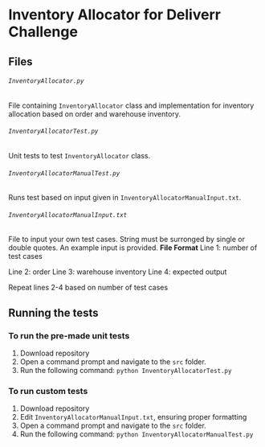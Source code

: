 # Inventory Allocator for Deliverr Challenge

## Files

###### `InventoryAllocator.py`
File containing `InventoryAllocator` class and implementation for inventory allocation based on order and warehouse inventory.

###### `InventoryAllocatorTest.py`
Unit tests to test `InventoryAllocator` class.

###### `InventoryAllocatorManualTest.py`
Runs test based on input given in `InventoryAllocatorManualInput.txt`.

###### `InventoryAllocatorManualInput.txt`
File to input your own test cases. String must be surronged by single or double quotes.
An example input is provided.
**File Format**
Line 1: number of test cases

Line 2: order
Line 3: warehouse inventory
Line 4: expected output

Repeat lines 2-4 based on number of test cases

## Running the tests
### To run the pre-made unit tests
1. Download repository
2. Open a command prompt and navigate to the `src` folder.
3. Run the following command: `python InventoryAllocatorTest.py`
### To run custom tests
1. Download repository
2. Edit `InventoryAllocatorManualInput.txt`, ensuring proper formatting
3. Open a command prompt and navigate to the `src` folder.
4. Run the following command: `python InventoryAllocatorManualTest.py`
